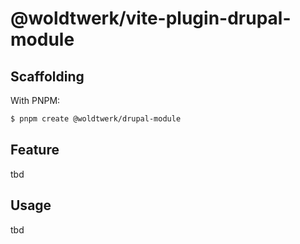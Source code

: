 # @woldtwerk/vite-plugin-drupal-module

## Scaffolding

With PNPM:

```bash
$ pnpm create @woldtwerk/drupal-module
```

## Feature

tbd

## Usage

tbd
